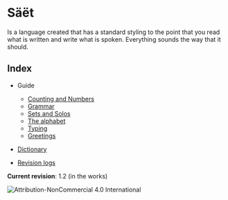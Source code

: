 # Säët
Is a language created that has a standard styling to the point that you read what is written and write what is spoken. Everything sounds the way that it should.

## Index
- Guide
  - [Counting and Numbers](Guide/Counting_and_Numbers.md) 
  - [Grammar](Guide/Grammar.md) 
  - [Sets and Solos](Guide/Sets_and_Solos.md) 
  - [The alphabet](Guide/The_alphabet.md) 
  - [Typing](Guide/Typing.md) 
  - [Greetings](Guide/Greetings.md)
- [Dictionary](Dictionary.md)

- [Revision logs](Revision_logs.md)

**Current revision**: 1.2 (in the works)

![Attribution-NonCommercial 4.0 International](https://user-images.githubusercontent.com/44898501/170237026-ff95abc0-f71f-4758-ba3f-1d11526eea34.png)

